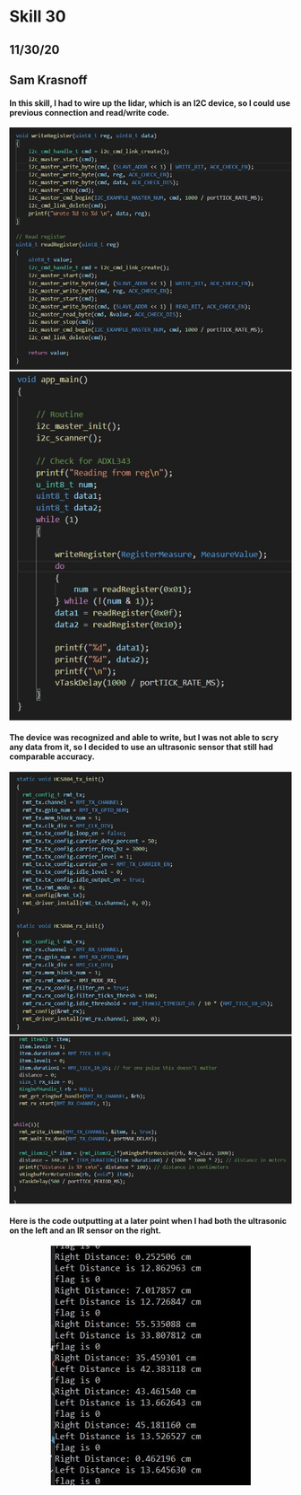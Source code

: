 <h1>Skill 30 </h1>
<h2>11/30/20</h2>
<h2>Sam Krasnoff</h2>

<h4>In this skill, I had to wire up the lidar, which is an I2C device, so I could use previous connection and read/write code.</h4>

<center>

![Image](./Images/code.jpg)
![Image](./Images/code1.jpg)
</center>

<h4>The device was recognized and able to write, but I was not able to scry any data from it, so I decided to use an ultrasonic sensor that still had comparable accuracy.</h4>

<center>

![Image](./Images/code2.jpg)
![Image](./Images/code3.jpg)
</center>

<h4>Here is the code outputting at a later point when I had both the ultrasonic on the left and an IR sensor on the right.</h4>

<center>

![Image](./Images/output.jpg)
</center>